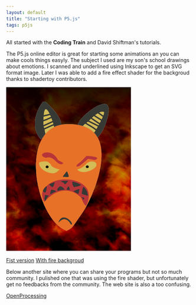 ```yaml
---
layout: default
title: "Starting with P5.js"
tags: p5js
---
```

All started with the **Coding Train** and David Shiftman's tutorials. 

The P5.js online editor is great for starting some animations an you can make cools things easyly. 
The subject I used are my son's school drawings about emotions. I scanned and underlined using Inkscape to get an SVG format image. 
Later I was able to add a fire effect shader for the backgroud thanks to shadertoy contributors.

![Screensshot](assets/images/damien_mechant.png)

[Fist version](https://editor.p5js.org/sylvain69780/sketches/zzg14OI9i)
[With fire backgroud](https://editor.p5js.org/sylvain69780/sketches/SYOoiwzKX)

Below another site where you can share your programs but not so much community. 
I pulished one that was using the fire shader, but unfortunately get no feedbacks from the community. 
The web site is also a too confusing.

[OpenProcessing](https://www.openprocessing.org/)
